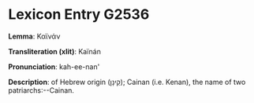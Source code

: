 # Lexicon Entry G2536

**Lemma**: Καϊνάν

**Transliteration (xlit)**: Kaïnán

**Pronunciation**: kah-ee-nan'

**Description**:
of Hebrew origin (קֵינָן); Cainan (i.e. Kenan), the name of two patriarchs:--Cainan.
